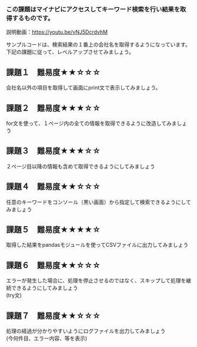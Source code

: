 ### この課題はマイナビにアクセスしてキーワード検索を行い結果を取得するものです。

説明動画：https://youtu.be/vNJ5DcrdvhM

サンプルコードは、検索結果の１番上の会社名を取得するようになっています。
下記の課題に従って、レベルアップさせてみましょう。

## 課題１　難易度★★☆☆☆
会社名以外の項目を取得して画面にprint文で表示してみましょう。

## 課題２　難易度★★★☆☆
for文を使って、１ページ内の全ての情報を取得できるように改造してみましょう

## 課題３　難易度★★★☆☆
２ページ目以降の情報も含めて取得できるようにしてみましょう

## 課題４　難易度★★☆☆☆
任意のキーワードをコンソール（黒い画面）から指定して検索できるようにしてみましょう

## 課題５　難易度★★★★☆
取得した結果をpandasモジュールを使ってCSVファイルに出力してみましょう

## 課題６　難易度★★☆☆☆
エラーが発生した場合に、処理を停止させるのではなく、スキップして処理を継続できるようにしてみましょう<br>
(try文)

## 課題７　難易度★★☆☆☆
処理の経過が分かりやすいようにログファイルを出力してみましょう<br>
(今何件目、エラー内容、等を表示)
